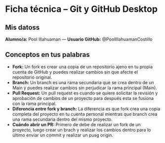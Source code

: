 # Ficha técnica – Git y GitHub Desktop

## Mis datoss
**Alumno/a:** Pool Illahuaman — **Usuario GitHub:** @PoolIllahuamanCostillo

## Conceptos en tus palabras
- **Fork:** Un fork es crear una copia de un repositorio ajeno en tu propia cuenta de GitHub y puedes realizar cambios sin que afecte el repositorio original.
- **Branch:** Un branch es una rama secundaria que se crea dentro de un Main y puedes realizar cambios sin perjudicar la rama principal (Main).
- **Pull Request:** Un pull request es cuando se quiere solicitar la revisión y aprobación de cambios de un proyecto para después esta se fusiona con la rama principal.
- **Diferencia entre fork y branch:** La diferencia es que fork crea una copia completa del proyecto en tu cuenta personal mientras que branch crea una rama secundaria dentro del mismo proyecto.
- **Cuándo abrir un PR:** Primero de debe de realizar un fork de un proyecto, luego crear un brach y realizar los cambios dentro para lo último enviar un commit y realizar un pusg origin.
